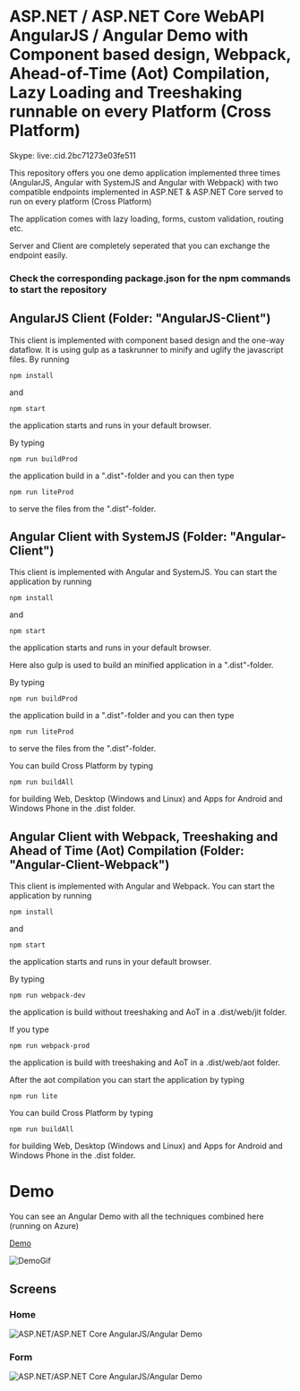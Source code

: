 # ASP.NET / ASP.NET Core WebAPI AngularJS / Angular Demo with Component based design, Webpack, Ahead-of-Time (Aot) Compilation, Lazy Loading and Treeshaking runnable on every Platform (Cross Platform)

Skype: live:.cid.2bc71273e03fe511

This repository offers you one demo application implemented three times (AngularJS, Angular with SystemJS and Angular with Webpack) with two compatible endpoints implemented in ASP.NET & ASP.NET Core served to run on every platform (Cross Platform)

The application comes with lazy loading, forms, custom validation, routing etc.

Server and Client are completely seperated that you can exchange the endpoint easily.

### Check the corresponding package.json for the npm commands to start the repository

## AngularJS Client (Folder: "AngularJS-Client")

This client is implemented with component based design and the one-way dataflow. It is using gulp as a taskrunner to minify and uglify the javascript files. By running 

```npm install```

and 

```npm start```

the application starts and runs in your default browser.

By typing 

```npm run buildProd```

the application build in a ".dist"-folder and you can then type 

```npm run liteProd```

to serve the files from the ".dist"-folder.

## Angular Client with SystemJS (Folder: "Angular-Client")

This client is implemented with Angular and SystemJS. You can start the application by running

```npm install```

and 

```npm start```

the application starts and runs in your default browser.

Here also gulp is used to build an minified application in a ".dist"-folder.

By typing 

```npm run buildProd```

the application build in a ".dist"-folder and you can then type 

```npm run liteProd```

to serve the files from the ".dist"-folder.

You can build Cross Platform by typing

```npm run buildAll```

for building Web, Desktop (Windows and Linux) and Apps for Android and Windows Phone in the .dist folder.

## Angular Client with Webpack, Treeshaking and Ahead of Time (Aot) Compilation (Folder: "Angular-Client-Webpack")

This client is implemented with Angular and Webpack. You can start the application by running

```npm install```

and 

```npm start```

the application starts and runs in your default browser.

By typing 

```npm run webpack-dev```

the application is build without treeshaking and AoT in a .dist/web/jit folder.

If you type

```npm run webpack-prod```

the application is build with treeshaking and AoT in a .dist/web/aot folder.

After the aot compilation you can start the application by typing

`npm run lite`

You can build Cross Platform by typing

```npm run buildAll```

for building Web, Desktop (Windows and Linux) and Apps for Android and Windows Phone in the .dist folder.

# Demo

You can see an Angular Demo with all the techniques combined here (running on Azure)

[Demo](http://foodapi4demo.azurewebsites.net/)

![DemoGif](_gitAssets/foodApiAzure.gif)

## Screens

### Home

![ASP.NET/ASP.NET Core AngularJS/Angular Demo](_gitAssets/screen1.jpg "Screen1")

### Form

![ASP.NET/ASP.NET Core AngularJS/Angular Demo](_gitAssets/screen2.jpg "Screen2")